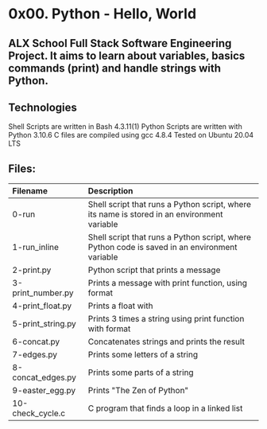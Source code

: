 # 0x00. Python - Hello, World
## ALX School Full Stack Software Engineering Project. It aims to learn about variables, basics commands (print) and handle strings with Python.

## Technologies
Shell Scripts are written in Bash 4.3.11(1)
Python Scripts are written with Python 3.10.6
C files are compiled using gcc 4.8.4
Tested on Ubuntu 20.04 LTS
## Files:
|Filename |	Description|
|:--------|:---------------|
|0-run|	Shell script that runs a Python script, where its name is stored in an environment variable|
|1-run_inline|	Shell script that runs a Python script, where Python code is saved in an environment variable|
|2-print.py|	Python script that prints a message|
|3-print_number.py|	Prints a message with print function, using format|
|4-print_float.py|	Prints a float with|
|5-print_string.py|	Prints 3 times a string using print function with format|
|6-concat.py|	Concatenates strings and prints the result|
|7-edges.py|	Prints some letters of a string|
|8-concat_edges.py|	Prints some parts of a string|
|9-easter_egg.py|	Prints "The Zen of Python"|
|10-check_cycle.c|	C program that finds a loop in a linked list|
